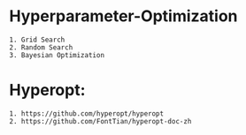 # Hyperparameter-Optimization  
    1. Grid Search  
    2. Random Search  
    3. Bayesian Optimization  

# Hyperopt:  
    1. https://github.com/hyperopt/hyperopt   
    2. https://github.com/FontTian/hyperopt-doc-zh  
